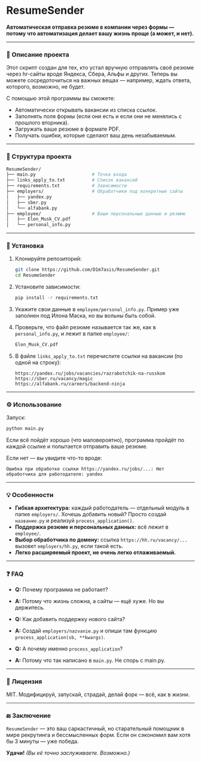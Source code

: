 # ResumeSender

**Автоматическая отправка резюме в компании через формы — потому что автоматизация делает вашу жизнь проще (а может, и нет).**

---

### 📝 Описание проекта

Этот скрипт создан для тех, кто устал вручную отправлять своё резюме через hr-сайты вроде Яндекса, Сбера, Альфы и других. Теперь вы можете сосредоточиться на важных вещах — например, ждать ответа, которого, возможно, не будет.

С помощью этой программы вы сможете:

* Автоматически открывать вакансии из списка ссылок.
* Заполнять поля формы (если они есть и если они не менялись с прошлого вторника).
* Загружать ваше резюме в формате PDF.
* Получать ошибки, которые сделают ваш день незабываемым.

---

### 📁 Структура проекта

```bash
ResumeSender/
├── main.py                     # Точка входа
├── links_apply_to.txt          # Список вакансий
├── requirements.txt            # Зависимости
├── employers/                  # Обработчики под конкретные сайты
│   ├── yandex.py
│   ├── sber.py
│   └── alfabank.py
├── employee/                   # Ваши персональные данные и резюме
│   ├── Elon_Musk_CV.pdf
│   └── personal_info.py
```

---

### 🚀 Установка

1. Клонируйте репозиторий:

   ```bash
   git clone https://github.com/D1m7asis/ResumeSender.git
   cd ResumeSender
   ```

2. Установите зависимости:

   ```bash
   pip install -r requirements.txt
   ```

3. Укажите свои данные в `employee/personal_info.py`. Пример уже заполнен под Илона Маска, но вы вольны быть собой.

4. Проверьте, что файл резюме называется так же, как в `personal_info.py`, и лежит в папке `employee/`:

   ```bash
   Elon_Musk_CV.pdf
   ```

5. В файле `links_apply_to.txt` перечислите ссылки на вакансии (по одной на строку):

   ```
   https://yandex.ru/jobs/vacancies/razrabotchik-na-russkom
   https://sber.ru/vacancy/magic
   https://alfabank.ru/careers/backend-ninja
   ```

---

### ⚙️ Использование

Запуск:

```bash
python main.py
```

Если всё пойдёт хорошо (что маловероятно), программа пройдёт по каждой ссылке и попытается отправить ваше резюме.

Если нет — вы увидите что-то вроде:

```
Ошибка при обработке ссылки https://yandex.ru/jobs/...: Нет обработчика для работодателя: yandex
```

---

### 💡 Особенности

* **Гибкая архитектура:** каждый работодатель — отдельный модуль в папке `employers/`. Хочешь добавить новый? Просто создай `название.py` и реализуй `process_application()`.
* **Поддержка резюме и персональных данных:** всё лежит в `employee/`.
* **Выбор обработчика по домену:** ссылка `https://hh.ru/vacancy/...` вызовет `employers/hh.py`, если такой есть.
* **Легко расширяемый проект, не очень легко отлаживаемый.**

---

### ❓ FAQ

- **Q:** Почему программа не работает?
- **A:** Потому что жизнь сложна, а сайты — ещё хуже. Но вы держитесь.


- **Q:** Как добавить поддержку нового сайта?
- **A:** Создай `employers/nazvanie.py` и опиши там функцию `process_application(sb, **kwargs)`.


- **Q:** А почему именно `process_application`?
- **A:** Потому что так написано в `main.py`. Не спорь с main.py.

---

### 📜 Лицензия

MIT. Модифицируй, запускай, страдай, делай форк — всё, как в жизни.

---

### 🔚 Заключение

`ResumeSender` — это ваш саркастичный, но старательный помощник в мире рекрутинга и бессмысленных форм. Если он сэкономил вам хотя бы 3 минуты — уже победа.

**Удачи!** *(Вы её точно заслуживаете. Возможно.)*
